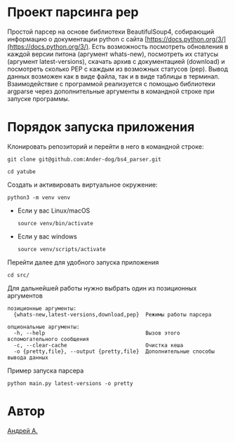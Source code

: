 # Проект парсинга pep
Простой парсер на основе библиотеки BeautifulSoup4, собирающий информацию о документации python с сайта [https://docs.python.org/3/](https://docs.python.org/3/).
Есть возможность посмотреть обновления в каждой версии питона (аргумент whats-new), посмотреть их статусы (аргумент latest-versions), скачать архив с документацией (download) и посмотреть сколько PEP с каждым из возможных статусов (pep).
Вывод данных возможен как в виде файла, так и в виде таблицы в терминал.
Взаимодействие с программой реализуется с помощью библиотеки argparse через дополнительные аргументы в командной строке при запуске программы.

# Порядок запуска приложения 

Клонировать репозиторий и перейти в него в командной строке:

```
git clone git@github.com:Ander-dog/bs4_parser.git
```

```
cd yatube
```

Cоздать и активировать виртуальное окружение:

```
python3 -m venv venv
```

* Если у вас Linux/macOS

    ```
    source venv/bin/activate
    ```

* Если у вас windows

    ```
    source venv/scripts/activate
    ```

Перейти далее для удобного запуска приложения

```
cd src/
```

Для дальнейшей работы нужно выбрать один из позиционных аргументов

```
позиционные аргументы:
  {whats-new,latest-versions,download,pep}  Режимы работы парсера

опциональные аргументы:
  -h, --help                                Вызов этого вспомогательного сообщения 
  -c, --clear-cache                         Очистка кеша
  -o {pretty,file}, --output {pretty,file}  Дополнительные способы вывода данных
```

Пример запуска парсера
```
python main.py latest-versions -o pretty
```


# Автор

[Андрей А.](https://github.com/Ander-dog)
